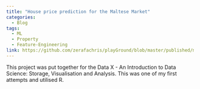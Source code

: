 ```yaml
---
title: "House price prediction for the Maltese Market"
categories:
  - Blog
tags:
  - ML
  - Property
  - Feature-Engineering
link: https://github.com/zerafachris/playGround/blob/master/published/maltaHousePricing/readme.md
---
```


This project was put together for the Data X - An Introduction to Data Science: Storage, Visualisation and Analysis. This was one of my first attempts and utilised R.